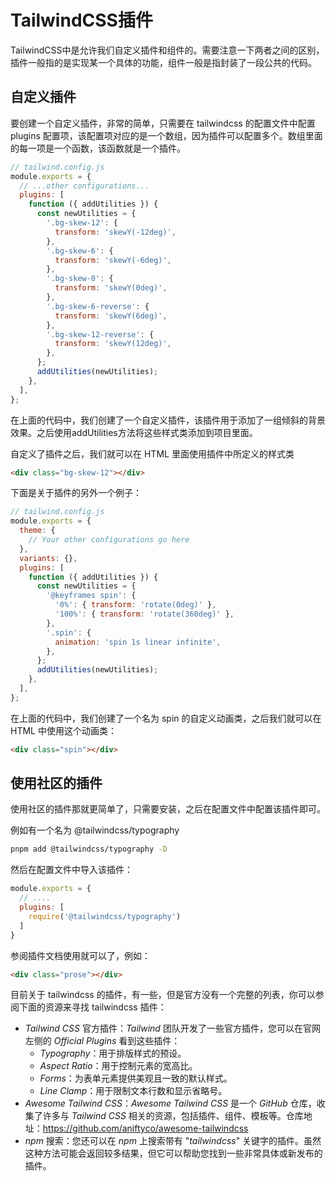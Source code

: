 # TailwindCSS插件

TailwindCSS中是允许我们自定义插件和组件的。需要注意一下两者之间的区别，插件一般指的是实现某一个具体的功能，组件一般是指封装了一段公共的代码。



## 自定义插件

要创建一个自定义插件，非常的简单，只需要在 tailwindcss 的配置文件中配置 plugins 配置项，该配置项对应的是一个数组，因为插件可以配置多个。数组里面的每一项是一个函数，该函数就是一个插件。

```js
// tailwind.config.js
module.exports = {
  // ...other configurations...
  plugins: [
    function ({ addUtilities }) {
      const newUtilities = {
        '.bg-skew-12': {
          transform: 'skewY(-12deg)',
        },
        '.bg-skew-6': {
          transform: 'skewY(-6deg)',
        },
        '.bg-skew-0': {
          transform: 'skewY(0deg)',
        },
        '.bg-skew-6-reverse': {
          transform: 'skewY(6deg)',
        },
        '.bg-skew-12-reverse': {
          transform: 'skewY(12deg)',
        },
      };
      addUtilities(newUtilities);
    },
  ],
};

```

在上面的代码中，我们创建了一个自定义插件，该插件用于添加了一组倾斜的背景效果。之后使用addUtilities方法将这些样式类添加到项目里面。

自定义了插件之后，我们就可以在 HTML 里面使用插件中所定义的样式类

```html
<div class="bg-skew-12"></div>
```

下面是关于插件的另外一个例子：

```js
// tailwind.config.js
module.exports = {
  theme: {
    // Your other configurations go here
  },
  variants: {},
  plugins: [
    function ({ addUtilities }) {
      const newUtilities = {
        '@keyframes spin': {
          '0%': { transform: 'rotate(0deg)' },
          '100%': { transform: 'rotate(360deg)' },
        },
        '.spin': {
          animation: 'spin 1s linear infinite',
        },
      };
      addUtilities(newUtilities);
    },
  ],
};
```

在上面的代码中，我们创建了一个名为 spin 的自定义动画类，之后我们就可以在 HTML 中使用这个动画类：

```html
<div class="spin"></div>
```



## 使用社区的插件

使用社区的插件那就更简单了，只需要安装，之后在配置文件中配置该插件即可。

例如有一个名为 @tailwindcss/typography

```bash
pnpm add @tailwindcss/typography -D
```

然后在配置文件中导入该插件：

```js
module.exports = {
  // ....
  plugins: [
    require('@tailwindcss/typography')
  ]
}
```

参阅插件文档使用就可以了，例如：

```html
<div class="prose"></div>
```



目前关于 tailwindcss 的插件，有一些，但是官方没有一个完整的列表，你可以参阅下面的资源来寻找 tailwindcss 插件：

- *Tailwind CSS* 官方插件：*Tailwind* 团队开发了一些官方插件，您可以在官网左侧的 *Official Plugins* 看到这些插件：
    - *Typography*：用于排版样式的预设。
    - *Aspect Ratio*：用于控制元素的宽高比。
    - *Forms*：为表单元素提供美观且一致的默认样式。
    - *Line Clamp*：用于限制文本行数和显示省略号。
- *Awesome Tailwind CSS*：*Awesome Tailwind CSS* 是一个 *GitHub* 仓库，收集了许多与 *Tailwind CSS* 相关的资源，包括插件、组件、模板等。仓库地址：https://github.com/aniftyco/awesome-tailwindcss
- *npm* 搜索：您还可以在 *npm* 上搜索带有 "*tailwindcss*" 关键字的插件。虽然这种方法可能会返回较多结果，但它可以帮助您找到一些非常具体或新发布的插件。